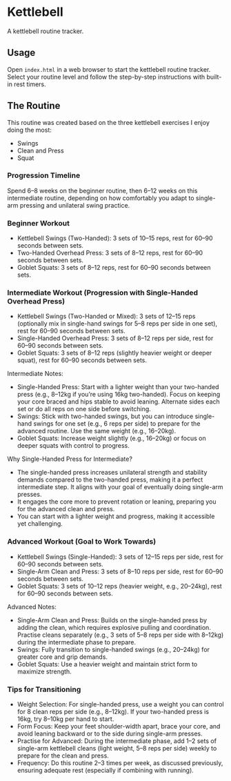 # Kettlebell

A kettlebell routine tracker.

## Usage

Open `index.html` in a web browser to start the kettlebell routine tracker. Select your routine level and follow the step-by-step instructions with built-in rest timers.

## The Routine

This routine was created based on the three kettlebell exercises I enjoy doing the most:

- Swings
- Clean and Press
- Squat

### Progression Timeline

Spend 6–8 weeks on the beginner routine, then 6–12 weeks on this intermediate routine, depending on how comfortably you adapt to single-arm pressing and unilateral swing practice.

### Beginner Workout

- Kettlebell Swings (Two-Handed): 3 sets of 10–15 reps, rest for 60–90 seconds between sets.
- Two-Handed Overhead Press: 3 sets of 8–12 reps, rest for 60–90 seconds between sets.
- Goblet Squats: 3 sets of 8–12 reps, rest for 60–90 seconds between sets.

### Intermediate Workout (Progression with Single-Handed Overhead Press)

- Kettlebell Swings (Two-Handed or Mixed): 3 sets of 12–15 reps (optionally mix in single-hand swings for 5–8 reps per side in one set), rest for 60–90 seconds between sets.
- Single-Handed Overhead Press: 3 sets of 8–12 reps per side, rest for 60–90 seconds between sets.
- Goblet Squats: 3 sets of 8–12 reps (slightly heavier weight or deeper squat), rest for 60–90 seconds between sets.

Intermediate Notes:

- Single-Handed Press: Start with a lighter weight than your two-handed press (e.g., 8–12kg if you’re using 16kg two-handed). Focus on keeping your core braced and hips stable to avoid leaning. Alternate sides each set or do all reps on one side before switching.
- Swings: Stick with two-handed swings, but you can introduce single-hand swings for one set (e.g., 6 reps per side) to prepare for the advanced routine. Use the same weight (e.g., 16–20kg).
- Goblet Squats: Increase weight slightly (e.g., 16–20kg) or focus on deeper squats with control to progress.

Why Single-Handed Press for Intermediate?

- The single-handed press increases unilateral strength and stability demands compared to the two-handed press, making it a perfect intermediate step. It aligns with your goal of eventually doing single-arm presses.
- It engages the core more to prevent rotation or leaning, preparing you for the advanced clean and press.
- You can start with a lighter weight and progress, making it accessible yet challenging.

### Advanced Workout (Goal to Work Towards)

- Kettlebell Swings (Single-Handed): 3 sets of 12–15 reps per side, rest for 60–90 seconds between sets.
- Single-Arm Clean and Press: 3 sets of 8–10 reps per side, rest for 60–90 seconds between sets.
- Goblet Squats: 3 sets of 10–12 reps (heavier weight, e.g., 20–24kg), rest for 60–90 seconds between sets.

Advanced Notes:

- Single-Arm Clean and Press: Builds on the single-handed press by adding the clean, which requires explosive pulling and coordination. Practise cleans separately (e.g., 3 sets of 5–8 reps per side with 8–12kg) during the intermediate phase to prepare.
- Swings: Fully transition to single-handed swings (e.g., 20–24kg) for greater core and grip demands.
- Goblet Squats: Use a heavier weight and maintain strict form to maximize strength.

### Tips for Transitioning

- Weight Selection: For single-handed press, use a weight you can control for 8 clean reps per side (e.g., 8–12kg). If your two-handed press is 16kg, try 8–10kg per hand to start.
- Form Focus: Keep your feet shoulder-width apart, brace your core, and avoid leaning backward or to the side during single-arm presses.
- Practise for Advanced: During the intermediate phase, add 1–2 sets of single-arm kettlebell cleans (light weight, 5–8 reps per side) weekly to prepare for the clean and press.
- Frequency: Do this routine 2–3 times per week, as discussed previously, ensuring adequate rest (especially if combining with running).
